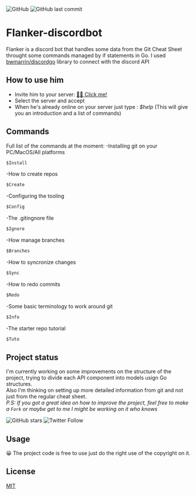 ![GitHub](https://img.shields.io/github/license/rodzy/flanker-discordbot?style=flat-square)
![GitHub last commit](https://img.shields.io/github/last-commit/rodzy/flanker-discordbot?style=flat-square)
# Flanker-discordbot

Flanker is a discord bot that handles some data from the Git Cheat Sheet throught some commands managed by if statements in Go. 
I used [bwmarrin/discordgo](http://bwmarrin.github.io/discordgo/) library to connect with the discord API  

## How to use him

- Invite him to your server: [🤖💬 Click me!](https://discord.com/api/oauth2/authorize?client_id=703454326722396161&permissions=519232&scope=bot)
- Select the server and accept
- When he's already online on your server just type : _$help_ (This will give you an introduction and a list of commands)

## Commands

Full list of the commands at the moment:
-Installing git on your PC/MacOS/All platforms
```python
$Install
```
-How to create repos
```python
$Create
```
-Configuring the tooling
```python
$Config
```
-The .gitingnore file
```python
$Ignore
```
-How manage branches
```python
$Branches
```
-How to syncronize changes
```python
$Sync
```
-How to redo commits
```python
$Redo
```
-Some basic terminology to work around git
```python
$Info
```
-The starter repo tutorial
```python
$Tuto
```


## Project status

I'm currently working on some improvements on the structure of the project, trying to divide each API component into models usign Go structures. <br/>
Also I'm thinking on setting up more detailed information from git and not just from the regular cheat sheet.<br/>
*P.S: If you got a great idea on how to improve the project, feel free to make a ``Fork`` or maybe get to me I might be working on it who knows*

![GitHub stars](https://img.shields.io/github/stars/rodzy/flanker-discordbot?style=social)
![Twitter Follow](https://img.shields.io/twitter/follow/Irodx2?style=social)


## Usage

😀 The project code is free to use just do the right use of the copyright on it.<br/>

## License
[MIT](https://choosealicense.com/licenses/mit/)
